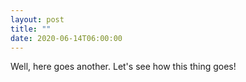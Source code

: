 ```yaml
---
layout: post
title: ""
date: 2020-06-14T06:00:00
---
```


Well, here goes another. Let's see how this thing goes!
